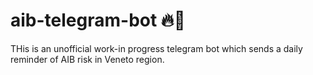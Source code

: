 # aib-telegram-bot 🔥🌲
THis is an unofficial work-in progress telegram bot which sends a daily reminder of AIB risk in Veneto region.
